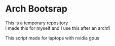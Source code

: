 # Arch Bootsrap
This is a temporary repository  
I made this for myself and I use this after an archfi  

This script made for laptops with nvidia gpus
